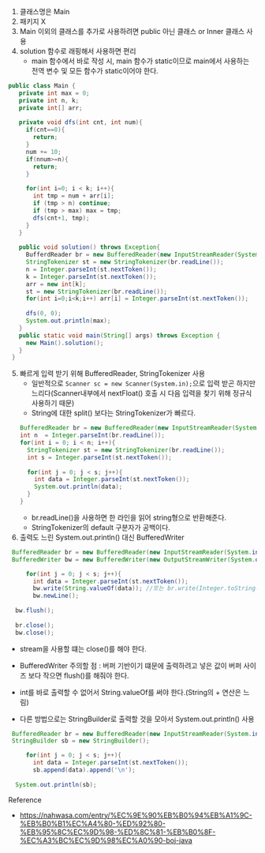 1. 클래스명은 Main
2. 패키지 X
3. Main 이외의 클래스를 추가로 사용하려면 public 아닌 클래스 or Inner 클래스 사용
4. solution 함수로 래핑해서 사용하면 편리 
    * main 함수에서 바로 작성 시, main 함수가 static이므로 main에서 사용하는 전역 변수 및 모든 함수가 static이어야 한다.
```java
public class Main {
   private int max = 0;
   private int n, k;
   private int[] arr;
   
   private void dfs(int cnt, int num){
     if(cnt==8){
       return;
     }
     num += 10;
     if(nnum>=n){
       return;
     }
     
     for(int i=0; i < k; i++){
       int tmp = num + arr[i];
       if (tmp > n) continue;
       if (tmp > max) max = tmp;
       dfs(cnt+1, tmp);
     }
   }
 
   public void solution() throws Exception{
     BufferdReader br = new BufferedReader(new InputStreamReader(System.in));
     StringTokenizer st = new StringTokenizer(br.readLine());
     n = Integer.parseInt(st.nextToken());
     k = Integer.parseInt(st.nextToken());
     arr = new int[k];
     st = new StringTokenizer(br.readLine());
     for(int i=0;i<k;i++) arr[i] = Integer.parseInt(st.nextToken());
     
     dfs(0, 0);
     System.out.println(max);
   }
   public static void main(String[] args) throws Exception {
     new Main().solution();
   }
 }
```
5. 빠르게 입력 받기 위해 BufferedReader, StringTokenizer 사용
    * 일반적으로 `Scanner sc = new Scanner(System.in);`으로 입력 받곤 하지만 느리다(Scanner내부에서 nextFloat() 호출 시 다음 입력을 찾기 위해 정규식 사용하기 때문)
    * String에 대한 split() 보다는 StringTokenizer가 빠르다.
    ```java
    BufferedReader br = new BufferedReader(new InputStreamReader(System.in));
    int n  = Integer.parseInt(br.readLine());
    for(int i = 0; i < n; i++){
      StringTokenizer st = new StringTokenizer(br.readLine());
      int s = Integer.parseInt(st.nextToken());
      
      for(int j = 0; j < s; j++){
        int data = Integer.parseInt(st.nextToken());
        System.out.println(data);
      }
    }
    ```
    * br.readLine()을 사용하면 한 라인을 읽어 string형으로 반환해준다.
    * StringTokenizer의 default 구분자가 공백이다.
 6. 출력도 느린 System.out.println() 대신 BufferedWriter
 ```java
  BufferedReader br = new BufferedReader(new InputStreamReader(System.in));
  BufferedWriter bw = new BufferedWriter(new OutputStreamWriter(System.out));

      for(int j = 0; j < s; j++){
        int data = Integer.parseInt(st.nextToken());
        bw.write(String.valueOf(data)); //또는 br.write(Integer.toString(data))
        bw.newLine();
        
   bw.flush();
   
   br.close();
   bw.close();
```
   * stream을 사용할 떄는 close()를 해야 한다.
   * BufferedWriter 주의할 점 : 버퍼 기반이기 떄문에 출력하려고 넣은 값이 버퍼 사이즈 보다 작으면 flush()를 해줘야 한다.
   
   * int를 바로 출력할 수 없어서 String.valueOf를 써야 한다.(String의 + 연산은 느림)
   * 다른 방법으로는 StringBuilder로 출력할 것을 모아서 System.out.println() 사용
 ```java
  BufferedReader br = new BufferedReader(new InputStreamReader(System.in));
  StringBuilder sb = new StringBuilder();

      for(int j = 0; j < s; j++){
        int data = Integer.parseInt(st.nextToken());
        sb.append(data).append('\n');
        
   System.out.println(sb);
```
 
 
 Reference
 * https://nahwasa.com/entry/%EC%9E%90%EB%B0%94%EB%A1%9C-%EB%B0%B1%EC%A4%80-%ED%92%80-%EB%95%8C%EC%9D%98-%ED%8C%81-%EB%B0%8F-%EC%A3%BC%EC%9D%98%EC%A0%90-boj-java
